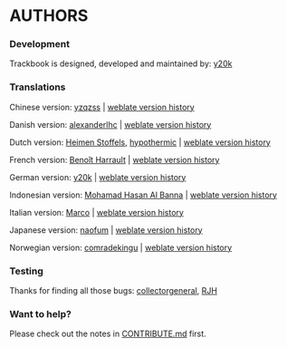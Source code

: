 AUTHORS
=======

### Development
Trackbook is designed, developed and maintained by: [y20k](https://github.com/y20k)

### Translations
Chinese version: [yzqzss](https://github.com/yzqzss) | [weblate version history](https://hosted.weblate.org/changes/?lang=zh_HANS-CN&project=trackbook)

Danish version: [alexanderlhc](https://github.com/alexanderlhc) | [weblate version history](https://hosted.weblate.org/changes/?lang=da&project=trackbook)

Dutch version: [Heimen Stoffels](https://github.com/Vistaus), [hypothermic](https://github.com/hypothermic) | [weblate version history](https://hosted.weblate.org/changes/?lang=nl&project=trackbook)

French version: [Benoît Harrault](https://github.com/benoitharrault) | [weblate version history](https://hosted.weblate.org/changes/?lang=fr&project=trackbook)

German version: [y20k](https://github.com/y20k) | [weblate version history](https://hosted.weblate.org/changes/?lang=de&project=trackbook)

Indonesian version: [Mohamad Hasan Al Banna](https://github.com/se7entime) | [weblate version history](https://hosted.weblate.org/changes/?lang=id&project=trackbook)

Italian version: [Marco](https://github.com/marcoM32) | [weblate version history](https://hosted.weblate.org/changes/?lang=it&project=trackbook)

Japanese version: [naofum](https://github.com/naofum) | [weblate version history](https://hosted.weblate.org/changes/?lang=ja&project=trackbook)

Norwegian version: [comradekingu](https://github.com/comradekingu) | [weblate version history](https://hosted.weblate.org/changes/?lang=nb_NO&project=trackbook)

### Testing
Thanks for finding all those bugs: [collectorgeneral](https://github.com/collectorgeneral), [RJH](https://github.com/Hob111)

### Want to help?
Please check out the notes in [CONTRIBUTE.md](https://github.com/y20k/trackbook/blob/master/CONTRIBUTE.md) first.
